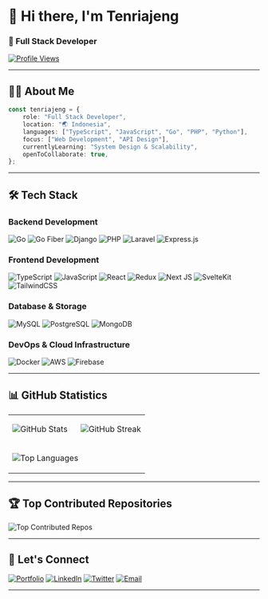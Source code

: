<div >

# 👋 Hi there, I'm Tenriajeng

### 🚀 Full Stack Developer

[![Profile Views](https://visitcount.itsvg.in/api?id=tenriajeng&icon=2&color=6)](https://visitcount.itsvg.in)

</div>

---

## 🧑‍💻 About Me

```typescript
const tenriajeng = {
    role: "Full Stack Developer",
    location: "🌏 Indonesia",
    languages: ["TypeScript", "JavaScript", "Go", "PHP", "Python"],
    focus: ["Web Development", "API Design"],
    currentlyLearning: "System Design & Scalability",
    openToCollaborate: true,
};
```

---

## 🛠️ Tech Stack

<div >

### Backend Development

![Go](https://img.shields.io/badge/go-%2300ADD8.svg?style=for-the-badge&logo=go&logoColor=white)
![Go Fiber](https://img.shields.io/badge/Fiber-00A8E8.svg?style=for-the-badge&logoColor=white)
![Django](https://img.shields.io/badge/django-%23092E20.svg?style=for-the-badge&logo=django&logoColor=white)
![PHP](https://img.shields.io/badge/php-%23777BB4.svg?style=for-the-badge&logo=php&logoColor=white)
![Laravel](https://img.shields.io/badge/laravel-%23FF2D20.svg?style=for-the-badge&logo=laravel&logoColor=white)
![Express.js](https://img.shields.io/badge/express.js-%23404d59.svg?style=for-the-badge&logo=express&logoColor=%2361DAFB)

### Frontend Development

![TypeScript](https://img.shields.io/badge/TypeScript-%23007ACC.svg?style=for-the-badge&logo=typescript&logoColor=white)
![JavaScript](https://img.shields.io/badge/javascript-%23323330.svg?style=for-the-badge&logo=javascript&logoColor=%23F7DF1E)
![React](https://img.shields.io/badge/react-%2320232a.svg?style=for-the-badge&logo=react&logoColor=%2361DAFB)
![Redux](https://img.shields.io/badge/redux-%23593d88.svg?style=for-the-badge&logo=redux&logoColor=white)
![Next JS](https://img.shields.io/badge/Next-black?style=for-the-badge&logo=next.js&logoColor=white)
![SvelteKit](https://img.shields.io/badge/SvelteKit-%23FF3E00.svg?style=for-the-badge&logo=svelte&logoColor=white)
![TailwindCSS](https://img.shields.io/badge/tailwindcss-%2338B2AC.svg?style=for-the-badge&logo=tailwind-css&logoColor=white)

### Database & Storage

![MySQL](https://img.shields.io/badge/mysql-4479A1.svg?style=for-the-badge&logo=mysql&logoColor=white)
![PostgreSQL](https://img.shields.io/badge/postgres-%23316192.svg?style=for-the-badge&logo=postgresql&logoColor=white)
![MongoDB](https://img.shields.io/badge/mongodb-%2347A248.svg?style=for-the-badge&logo=mongodb&logoColor=white)

### DevOps & Cloud Infrastructure

![Docker](https://img.shields.io/badge/docker-%230db7ed.svg?style=for-the-badge&logo=docker&logoColor=white)
![AWS](https://img.shields.io/badge/AWS-%23FF9900.svg?style=for-the-badge&logo=amazon-aws&logoColor=white)
![Firebase](https://img.shields.io/badge/firebase-%23039BE5.svg?style=for-the-badge&logo=firebase)

</div>

---

## 📊 GitHub Statistics

<div >

<table>
<tr>
<td width="50%">

![GitHub Stats](https://github-readme-stats.vercel.app/api?username=tenriajeng&theme=tokyonight&hide_border=false&include_all_commits=true&count_private=true)

</td>
<td width="50%">

![GitHub Streak](https://github-readme-streak-stats.herokuapp.com/?user=tenriajeng&theme=tokyonight&hide_border=false)

</td>
</tr>
<tr>
<td colspan="2" >

![Top Languages](https://github-readme-stats.vercel.app/api/top-langs/?username=tenriajeng&theme=tokyonight&hide_border=false&include_all_commits=true&count_private=true&layout=compact&langs_count=8)

</td>
</tr>
</table>

</div>

---

## 🏆 Top Contributed Repositories

<div >

![Top Contributed Repos](https://github-contributor-stats.vercel.app/api?username=tenriajeng&limit=5&theme=tokyonight&combine_all_yearly_contributions=true)

</div>

---

## 🤝 Let's Connect

<div >

[![Portfolio](https://img.shields.io/badge/🌐_Portfolio-000000?style=for-the-badge&logo=About.me&logoColor=white)](https://your-portfolio-url)
[![LinkedIn](https://img.shields.io/badge/LinkedIn-0077B5?style=for-the-badge&logo=linkedin&logoColor=white)](https://linkedin.com/in/your-profile)
[![Twitter](https://img.shields.io/badge/Twitter-1DA1F2?style=for-the-badge&logo=twitter&logoColor=white)](https://twitter.com/your-handle)
[![Email](https://img.shields.io/badge/Email-D14836?style=for-the-badge&logo=gmail&logoColor=white)](mailto:your-email@example.com)

</div>

---
